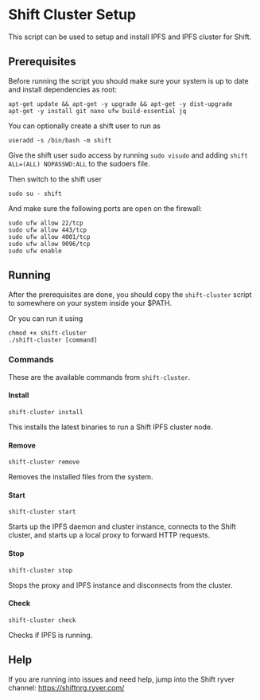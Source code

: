 # Shift Cluster Setup

This script can be used to setup and install IPFS and IPFS cluster for Shift.

## Prerequisites

Before running the script you should make sure your system is up to date and install dependencies as root:

```
apt-get update && apt-get -y upgrade && apt-get -y dist-upgrade
apt-get -y install git nano ufw build-essential jq
```

You can optionally create a shift user to run as

```
useradd -s /bin/bash -m shift
```

Give the shift user sudo access by running `sudo visudo` and adding `shift ALL=(ALL) NOPASSWD:ALL` to the sudoers file.

Then switch to the shift user

```
sudo su - shift
```

And make sure the following ports are open on the firewall:

```
sudo ufw allow 22/tcp
sudo ufw allow 443/tcp
sudo ufw allow 4001/tcp
sudo ufw allow 9096/tcp
sudo ufw enable
```

## Running

After the prerequisites are done, you should copy the `shift-cluster` script to somewhere on your system inside your $PATH.

Or you can run it using

```
chmod +x shift-cluster
./shift-cluster [command]
```

### Commands

These are the available commands from `shift-cluster`.

#### Install

```
shift-cluster install
```

This installs the latest binaries to run a Shift IPFS cluster node.

#### Remove

```
shift-cluster remove
```

Removes the installed files from the system.

#### Start

```
shift-cluster start
```

Starts up the IPFS daemon and cluster instance, connects to the Shift cluster, and starts up a local proxy to forward HTTP requests.

#### Stop

```
shift-cluster stop
```

Stops the proxy and IPFS instance and disconnects from the cluster.

#### Check

```
shift-cluster check
```

Checks if IPFS is running.

## Help

If you are running into issues and need help, jump into the Shift ryver channel: https://shiftnrg.ryver.com/
